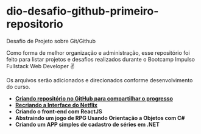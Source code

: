 # dio-desafio-github-primeiro-repositorio

Desafio de Projeto sobre Git/Github

Como forma de melhor organização e administração, esse repositório foi feito para listar projetos e desafios realizados durante o Bootcamp Impulso Fullstack Web Developer :v:

Os arquivos serão adicionados e direcionados conforme desenvolvimento do curso. 
* [**Criando repositório no GitHub para compartilhar o progresso**](https://github.com/ninapalmadev/dio-desafio-github-primeiro-repositorio)
* [**Recriando a Interface do Netflix**](https://github.com/ninapalmadev/interface-netflix)
* **Criando o front-end com ReactJS**
* **Abstraindo um jogo de RPG Usando Orientação a Objetos com C#** 
* **Criando um APP simples de cadastro de séries em .NET**

